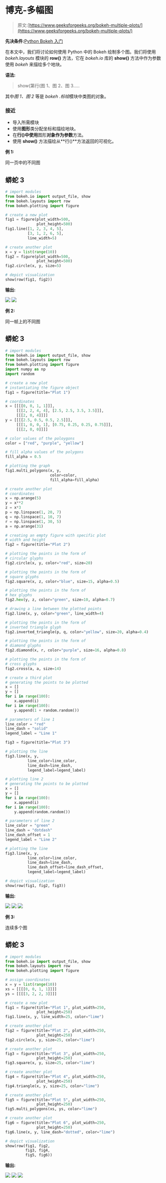# 博克-多幅图

> 原文:[https://www.geeksforgeeks.org/bokeh-multiple-plots/](https://www.geeksforgeeks.org/bokeh-multiple-plots/)

**先决条件:**[Python Bokeh 入门](https://www.geeksforgeeks.org/introduction-to-bokeh-in-python/)

在本文中，我们将讨论如何使用 Python 中的 Bokeh 绘制多个图。我们将使用 *bokeh.layouts* 模块的 **row()** 方法，它在 *bokeh.io* 库的 **show()** 方法中作为参数使用 *bokeh* 来描绘多个地块。

**语法:**

> show(第行(图 1、图 2、图 3…..

其中*图 1、图 2* 等是 *bokeh .标绘*模块中类图的对象。

### **接近**

*   导入所需模块
*   使用**图形**类分配坐标和描绘地块。
*   在**行()中使用**图形**对象作为参数**方法。
*   使用 **show()** 方法描绘从**行()**方法返回的可视化。

**例 1:**

同一页中的不同图

## 蟒蛇 3

```py
# import modules
from bokeh.io import output_file, show
from bokeh.layouts import row
from bokeh.plotting import figure

# create a new plot
fig1 = figure(plot_width=500,
              plot_height=500)
fig1.line([1, 2, 3, 4, 5],
          [3, 1, 2, 6, 5],
          line_width=5)

# create another plot
x = y = list(range(10))
fig2 = figure(plot_width=500,
              plot_height=500)
fig2.circle(x, y, size=5)

# depict visualization
show(row(fig1, fig2))
```

**输出:**

![](img/178ac72736be3a220b469e9cd2f08b16.png) ![](img/90870fc6dee93e5e9c69f1f8d376290f.png)

**例 2:**

同一帧上的不同图

## 蟒蛇 3

```py
# import modules
from bokeh.io import output_file, show
from bokeh.layouts import row
from bokeh.plotting import figure
import numpy as np
import random

# create a new plot
# instantiating the figure object
fig1 = figure(title="Plot 1")

# coordinates
x = [[[[0, 0, 1, 1]]],
     [[[2, 2, 4, 4], [2.5, 2.5, 3.5, 3.5]]],
     [[[2, 0, 4]]]]
y = [[[[2.5, 0.5, 0.5, 2.5]]],
     [[[1, 0, 0, 1], [0.75, 0.25, 0.25, 0.75]]],
     [[[2, 0, 0]]]]

# color values of the poloygons
color = ["red", "purple", "yellow"]

# fill alpha values of the polygons
fill_alpha = 0.5

# plotting the graph
fig1.multi_polygons(x, y,
                    color=color,
                    fill_alpha=fill_alpha)

# create another plot
# coordinates
x = np.arange(5)
y = x**2
z = x*3
p = np.linspace(1, 20, 7)
q = np.linspace(1, 10, 7)
r = np.linspace(1, 30, 5)
a = np.arange(31)

# creating an empty figure with specific plot
# width and height
fig2 = figure(title="Plot 2")

# plotting the points in the form of
# circular glyphs
fig2.circle(x, y, color="red", size=20)

# plotting the points in the form of
# square glyphs
fig2.square(x, z, color="blue", size=15, alpha=0.5)

# plotting the points in the form of
# hex glyphs
fig2.hex(y, z, color="green", size=10, alpha=0.7)

# drawing a line between the plotted points
fig2.line(x, y, color="green", line_width=4)

# plotting the points in the form of
# inverted triangle glyph
fig2.inverted_triangle(p, q, color="yellow", size=20, alpha=0.4)

# plotting the points in the form of
# diamond glyphs
fig2.diamond(x, r, color="purple", size=16, alpha=0.8)

# plotting the points in the form of
# cross glyphs
fig2.cross(a, a, size=14)

# create a third plot
# generating the points to be plotted
x = []
y = []
for i in range(100):
    x.append(i)
for i in range(100):
    y.append(1 + random.random())

# parameters of line 1
line_color = "red"
line_dash = "solid"
legend_label = "Line 1"

fig3 = figure(title="Plot 3")

# plotting the line
fig3.line(x, y,
          line_color=line_color,
          line_dash=line_dash,
          legend_label=legend_label)

# plotting line 2
# generating the points to be plotted
x = []
y = []
for i in range(100):
    x.append(i)
for i in range(100):
    y.append(random.random())

# parameters of line 2
line_color = "green"
line_dash = "dotdash"
line_dash_offset = 1
legend_label = "Line 2"

# plotting the line
fig3.line(x, y,
          line_color=line_color,
          line_dash=line_dash,
          line_dash_offset=line_dash_offset,
          legend_label=legend_label)

# depict visualization
show(row(fig1, fig2, fig3))
```

**输出:**

![](img/99444406df697e57d33bda98e80fb7b1.png) ![](img/c68b225d72c04e192e41515500676567.png) ![](img/199b791da4690749e600471732af3799.png)

**例 3:**

连续多个图

## 蟒蛇 3

```py
# import modules
from bokeh.io import output_file, show
from bokeh.layouts import row
from bokeh.plotting import figure

# assign coordinates
x = y = list(range(10))
xs = [[[[0, 0, 1, 1]]]]
ys = [[[[3, 2, 2, 3]]]]

# create a new plot
fig1 = figure(title="Plot 1", plot_width=250,
              plot_height=250)
fig1.line(x, y, line_width=25, color="lime")

# create another plot
fig2 = figure(title="Plot 2", plot_width=250,
              plot_height=250)
fig2.circle(x, y, size=25, color="lime")

# create another plot
fig3 = figure(title="Plot 3", plot_width=250,
              plot_height=250)
fig3.square(x, y, size=25, color="lime")

# create another plot
fig4 = figure(title="Plot 4", plot_width=250,
              plot_height=250)
fig4.triangle(x, y, size=25, color="lime")

# create another plot
fig5 = figure(title="Plot 5", plot_width=250,
              plot_height=250)
fig5.multi_polygons(xs, ys, color="lime")

# create another plot
fig6 = figure(title="Plot 6", plot_width=250,
              plot_height=250)
fig6.line(x, y, line_dash="dotted", color="lime")

# depict visualization
show(row(fig1, fig2,
         fig3, fig4,
         fig5, fig6))
```

**输出:**

![](img/086392ed195972a1742a5a21a374b372.png) ![](img/68807982c9a7fc1950f6aa3c9d6731e1.png) ![](img/d6714b16760d7b6ab8e48239fc873307.png)